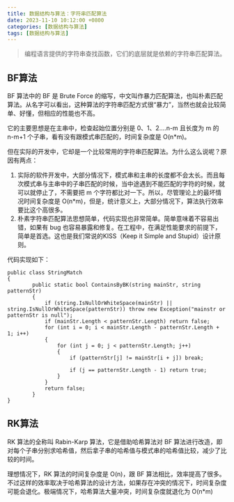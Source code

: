 ```yaml
---
title: 数据结构与算法：字符串匹配算法
date: 2023-11-10 10:12:00 +0800
categories: [数据结构与算法]
tags: [数据结构与算法]
---
```


> 编程语言提供的字符串查找函数，它们的底层就是依赖的字符串匹配算法。

## BF算法

BF 算法中的 BF 是 Brute Force 的缩写，中文叫作暴力匹配算法，也叫朴素匹配算法。从名字可以看出，这种算法的字符串匹配方式很“暴力”，当然也就会比较简单、好懂，但相应的性能也不高。

它的主要思想是在主串中，检查起始位置分别是 0、1、2....n-m 且长度为 m 的 n-m+1 个子串，看有没有跟模式串匹配的，时间复杂度是 O(n*m)。

但在实际的开发中，它却是一个比较常用的字符串匹配算法。为什么这么说呢？原因有两点：

1. 实际的软件开发中，大部分情况下，模式串和主串的长度都不会太长。而且每次模式串与主串中的子串匹配的时候，当中途遇到不能匹配的字符的时候，就可以就停止了，不需要把 m 个字符都比对一下。所以，尽管理论上的最坏情况时间复杂度是 O(n*m)，但是，统计意义上，大部分情况下，算法执行效率要比这个高很多。
2. 朴素字符串匹配算法思想简单，代码实现也非常简单。简单意味着不容易出错，如果有 bug 也容易暴露和修复。在工程中，在满足性能要求的前提下，简单是首选。这也是我们常说的KISS（Keep it Simple and Stupid）设计原则。

代码实现如下：

```
public class StringMatch
{
        public static bool ContainsByBK(string mainStr, string patternStr)
        {
            if (string.IsNullOrWhiteSpace(mainStr) || string.IsNullOrWhiteSpace(patternStr)) throw new Exception("mainstr or patternStr is null");
            if (mainStr.Length < patternStr.Length) return false;
            for (int i = 0; i < mainStr.Length - patternStr.Length + 1; i++)
            {
                for (int j = 0; j < patternStr.Length; j++)
                {
                    if (patternStr[j] != mainStr[i + j]) break;

                    if (j == patternStr.Length - 1) return true;
                }
            }
            return false;
        }
}
```

## RK算法

RK 算法的全称叫 Rabin-Karp 算法，它是借助哈希算法对 BF 算法进行改造，即对每个子串分别求哈希值，然后拿子串的哈希值与模式串的哈希值比较，减少了比较的时间。

理想情况下，RK 算法的时间复杂度是 O(n)，跟 BF 算法相比，效率提高了很多。不过这样的效率取决于哈希算法的设计方法，如果存在冲突的情况下，时间复杂度可能会退化。极端情况下，哈希算法大量冲突，时间复杂度就退化为 O(n*m)